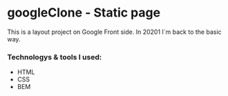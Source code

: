 # googleClone - Static page

This is a layout project on Google Front side.
In 20201 I´m back to the basic way.

### Technologys & tools I used:
* HTML
* CSS
* BEM
